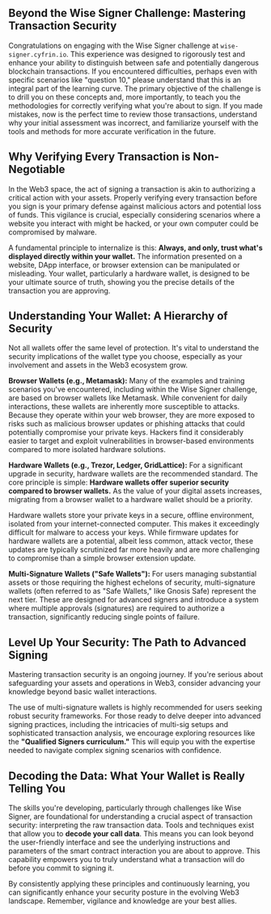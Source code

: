 ## Beyond the Wise Signer Challenge: Mastering Transaction Security

Congratulations on engaging with the Wise Signer challenge at `wise-signer.cyfrin.io`. This experience was designed to rigorously test and enhance your ability to distinguish between safe and potentially dangerous blockchain transactions. If you encountered difficulties, perhaps even with specific scenarios like "question 10," please understand that this is an integral part of the learning curve. The primary objective of the challenge is to drill you on these concepts and, more importantly, to teach you the methodologies for correctly verifying what you're about to sign. If you made mistakes, now is the perfect time to review those transactions, understand why your initial assessment was incorrect, and familiarize yourself with the tools and methods for more accurate verification in the future.

## Why Verifying Every Transaction is Non-Negotiable

In the Web3 space, the act of signing a transaction is akin to authorizing a critical action with your assets. Properly verifying every transaction before you sign is your primary defense against malicious actors and potential loss of funds. This vigilance is crucial, especially considering scenarios where a website you interact with might be hacked, or your own computer could be compromised by malware.

A fundamental principle to internalize is this: **Always, and only, trust what's displayed directly within your wallet.** The information presented on a website, DApp interface, or browser extension can be manipulated or misleading. Your wallet, particularly a hardware wallet, is designed to be your ultimate source of truth, showing you the precise details of the transaction you are approving.

## Understanding Your Wallet: A Hierarchy of Security

Not all wallets offer the same level of protection. It's vital to understand the security implications of the wallet type you choose, especially as your involvement and assets in the Web3 ecosystem grow.

**Browser Wallets (e.g., Metamask):**
Many of the examples and training scenarios you've encountered, including within the Wise Signer challenge, are based on browser wallets like Metamask. While convenient for daily interactions, these wallets are inherently more susceptible to attacks. Because they operate within your web browser, they are more exposed to risks such as malicious browser updates or phishing attacks that could potentially compromise your private keys. Hackers find it considerably easier to target and exploit vulnerabilities in browser-based environments compared to more isolated hardware solutions.

**Hardware Wallets (e.g., Trezor, Ledger, GridLattice):**
For a significant upgrade in security, hardware wallets are the recommended standard. The core principle is simple: **Hardware wallets offer superior security compared to browser wallets.** As the value of your digital assets increases, migrating from a browser wallet to a hardware wallet should be a priority.

Hardware wallets store your private keys in a secure, offline environment, isolated from your internet-connected computer. This makes it exceedingly difficult for malware to access your keys. While firmware updates for hardware wallets are a potential, albeit less common, attack vector, these updates are typically scrutinized far more heavily and are more challenging to compromise than a simple browser extension update.

**Multi-Signature Wallets ("Safe Wallets"):**
For users managing substantial assets or those requiring the highest echelons of security, multi-signature wallets (often referred to as "Safe Wallets," like Gnosis Safe) represent the next tier. These are designed for advanced signers and introduce a system where multiple approvals (signatures) are required to authorize a transaction, significantly reducing single points of failure.

## Level Up Your Security: The Path to Advanced Signing

Mastering transaction security is an ongoing journey. If you're serious about safeguarding your assets and operations in Web3, consider advancing your knowledge beyond basic wallet interactions.

The use of multi-signature wallets is highly recommended for users seeking robust security frameworks. For those ready to delve deeper into advanced signing practices, including the intricacies of multi-sig setups and sophisticated transaction analysis, we encourage exploring resources like the **"Qualified Signers curriculum."** This will equip you with the expertise needed to navigate complex signing scenarios with confidence.

## Decoding the Data: What Your Wallet is Really Telling You

The skills you're developing, particularly through challenges like Wise Signer, are foundational for understanding a crucial aspect of transaction security: interpreting the raw transaction data. Tools and techniques exist that allow you to **decode your call data**. This means you can look beyond the user-friendly interface and see the underlying instructions and parameters of the smart contract interaction you are about to approve. This capability empowers you to truly understand what a transaction will do before you commit to signing it.

By consistently applying these principles and continuously learning, you can significantly enhance your security posture in the evolving Web3 landscape. Remember, vigilance and knowledge are your best allies.